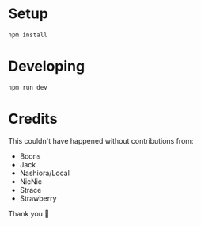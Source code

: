 # Setup

`npm install`

# Developing

`npm run dev`

# Credits

This couldn't have happened without contributions from:

- Boons
- Jack
- Nashiora/Local
- NicNic
- Strace
- Strawberry

Thank you 🍓
